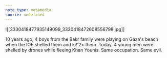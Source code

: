 ```yaml
---
note_type: metamedia
source: undefined
---
```

![[3330418477935149099_3330418472608556798.jpg]]

10 years ago, 4 boys from the Bakr family were playing on Gaza's beach when the IOF shelled them and ki!'2< them. Today, 4 young men were shelled by drones while fleeing Khan Younis. Same occupation. Same evil. 